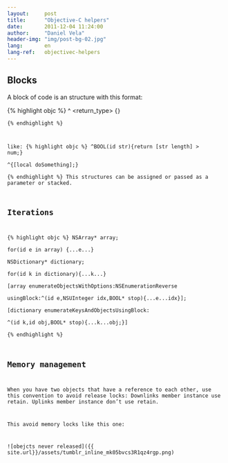 ```yaml
---
layout:     post
title:      "Objective-C helpers"
date:       2011-12-04 11:24:00
author:     "Daniel Vela"
header-img: "img/post-bg-02.jpg"
lang:       en
lang-ref:   objectivec-helpers
---
```


## Blocks

A block of code is an structure with this format:

{% highlight objc %}
^ <return_type> <parameters> {<code>}   
{% endhighlight %}

like:
{% highlight objc %}
^BOOL(id str){return [str length] > num;}  
^{[local doSomething];}  
{% endhighlight %}
This structures can be assigned or passed as a parameter or stacked.

## Iterations

{% highlight objc %}
NSArray* array;  
for(id e in array) {...e...}  
NSDictionary* dictionary;  
for(id k in dictionary){...k...}  
[array enumerateObjectsWithOptions:NSEnumerationReverse   
                        usingBlock:^(id e,NSUInteger idx,BOOL* stop){...e...idx}];  
[dictionary enumerateKeysAndObjectsUsingBlock:  
         ^(id k,id obj,BOOL* stop){...k...obj;}]  
{% endhighlight %}

## Memory management

When you have two objects that have a reference to each other, use this convention to avoid release locks: Downlinks member instance use retain. Uplinks member instance don’t use retain.

This avoid memory locks like this one:

![obejcts never released]({{ site.url}}/assets/tumblr_inline_mk05bvcs3R1qz4rgp.png)
